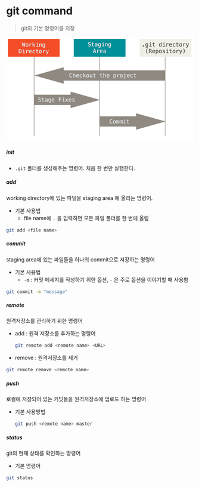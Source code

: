 # git command

> git의 기본 명령어를 저장



![Git - Git 기초](command.assets/areas.png)



##### init

- `.git` 폴더를 생성해주는 명령어. 처음 한 번만 실행한다.



##### add

working directory에 있는 파일을 staging area 에 올리는 명령어.



- 기본 사용법
  - file name에 `.` 을 입력하면 모든 파일 폴더를 한 번에 올림

```bash
git add <file name>
```



##### commit

staging area에 있는 파일들을 하나의 commit으로 저장하는 명령어 



- 기본 사용법
  - `-m` : 커밋 메세지를 작성하기 위한 옵션, `-` 은 주로 옵션을 이야기할 때 사용함

```bash
git commit -m "message"
```



##### remote

원격저장소를 관리하기 위한 명령어



- add : 원격 저장소를 추가하는 명령어

  ```bash
  git remote add <remote name> <URL>
  ```



- remove : 원격저장소를 제거

```bash
git remote remove <remote name>
```



##### push

로컬에 저장되어 있는 커밋들을 원격저장소에 업로드 하는 명령어



- 기본 사용방법

  ```bash
  git push <remote name> master
  ```



##### status

git의 현재 상태를 확인하는 명령어



- 기본 명령어

```bash
git status
```



